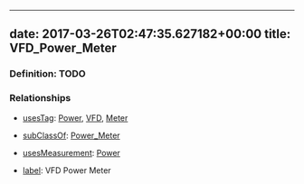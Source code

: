 
---
date: 2017-03-26T02:47:35.627182+00:00
title: VFD_Power_Meter
---
### Definition: TODO

### Relationships

* [usesTag](https://brickschema.org/schema/1.0/BrickFrame#usesTag): [Power](https://brickschema.org/schema/1.0/BrickTag#Power), [VFD](https://brickschema.org/schema/1.0/BrickTag#VFD), [Meter](https://brickschema.org/schema/1.0/BrickTag#Meter)

* [subClassOf](http://www.w3.org/2000/01/rdf-schema#subClassOf): [Power_Meter](https://brickschema.org/schema/1.0/Brick#Power_Meter)

* [usesMeasurement](https://brickschema.org/schema/1.0/BrickFrame#usesMeasurement): [Power](https://brickschema.org/schema/1.0/Brick#Power)

* [label](http://www.w3.org/2000/01/rdf-schema#label): VFD Power Meter

